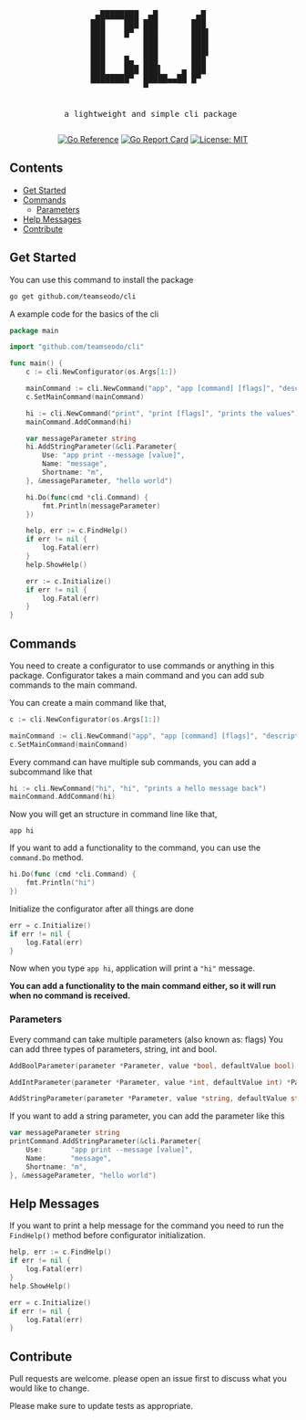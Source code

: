 
<div align="center">
<pre>
 ▄████████  ▄█        ▄█  
███    ███ ███       ███  
███    █▀  ███       ███▌ 
███        ███       ███▌ 
███        ███       ███▌ 
███    █▄  ███       ███  
███    ███ ███▌    ▄ ███  
████████▀  █████▄▄██ █▀   
           ▀              
                    


a lightweight and simple cli package
</pre>
[![Go Reference](https://pkg.go.dev/badge/github.com/teamseodo/cli.svg)](https://pkg.go.dev/github.com/teamseodo/cli)
[![Go Report Card](https://goreportcard.com/badge/github.com/teamseodo/cli)](https://goreportcard.com/report/github.com/teamseodo/cli)
[![License: MIT](https://img.shields.io/badge/License-MIT-yellow.svg)](https://opensource.org/licenses/MIT)
</div>


## Contents
- [Get Started](#Get-Started)
- [Commands](#Commands)
    - [Parameters](#Parameters)
- [Help Messages](#Help-Messages)
- [Contribute](#Contribute)

## Get Started

You can use this command to install the package
```bash
go get github.com/teamseodo/cli
```

A example code for the basics of the cli
```go
package main

import "github.com/teamseodo/cli"

func main() {
    c := cli.NewConfigurator(os.Args[1:])

    mainCommand := cli.NewCommand("app", "app [command] [flags]", "description about the app")
    c.SetMainCommand(mainCommand)

    hi := cli.NewCommand("print", "print [flags]", "prints the values")
    mainCommand.AddCommand(hi)

    var messageParameter string
    hi.AddStringParameter(&cli.Parameter{
        Use: "app print --message [value]",
        Name: "message",
        Shortname: "m",
    }, &messageParameter, "hello world")

    hi.Do(func(cmd *cli.Command) {
        fmt.Println(messageParameter)
    })

    help, err := c.FindHelp()
    if err != nil {
        log.Fatal(err)
    }
    help.ShowHelp()

    err := c.Initialize()
    if err != nil {
        log.Fatal(err)
    }
}
```

## Commands
You need to create a configurator to use commands or anything in this package. Configurator takes a main command and you can add sub commands to the main command. 

You can create a main command like that,
```go
c := cli.NewConfigurator(os.Args[1:])

mainCommand := cli.NewCommand("app", "app [command] [flags]", "description about the app")
c.SetMainCommand(mainCommand)
```

Every command can have multiple sub commands, you can add a subcommand like that
```go
hi := cli.NewCommand("hi", "hi", "prints a hello message back")
mainCommand.AddCommand(hi)
```
Now you will get an structure in command line like that,
```shell
app hi
```

If you want to add a functionality to the command, you can use the `command.Do` method.
```go
hi.Do(func (cmd *cli.Command) {
    fmt.Println("hi")
})
```
Initialize the configurator after all things are done
```go
err = c.Initialize()
if err != nil {
	log.Fatal(err)
}
```
Now when you type `app hi`, application will print a `"hi"` message.

**You can add a functionality to the main command either, so it will run when no command is received.**

### Parameters
Every command can take multiple parameters (also known as: flags)
You can add three types of parameters, string, int and bool.

```go
AddBoolParameter(parameter *Parameter, value *bool, defaultValue bool) *Parameter

AddIntParameter(parameter *Parameter, value *int, defaultValue int) *Parameter

AddStringParameter(parameter *Parameter, value *string, defaultValue string) *Parameter
```

If you want to add a string parameter, you can add the parameter like this
```go
var messageParameter string
printCommand.AddStringParameter(&cli.Parameter{
	Use:       "app print --message [value]",
	Name:      "message",
	Shortname: "m",
}, &messageParameter, "hello world")
```

## Help Messages
If you want to print a help message for the command you need to run the `FindHelp()` method before configurator initialization.
```go
help, err := c.FindHelp()
if err != nil {
	log.Fatal(err)
}
help.ShowHelp()

err = c.Initialize()
if err != nil {
	log.Fatal(err)
}
```
## Contribute
Pull requests are welcome. please open an issue first to discuss what you would like to change.

Please make sure to update tests as appropriate.